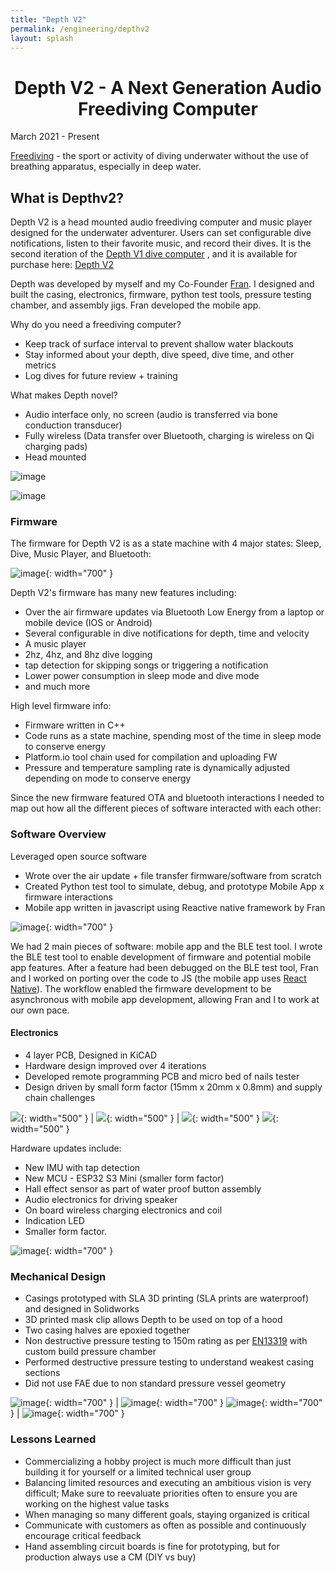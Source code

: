 ```yaml
---
title: "Depth V2"
permalink: /engineering/depthv2
layout: splash
---
```


<h1 style="text-align: center;">Depth V2 - A Next Generation Audio Freediving Computer</h1>
<h10 style="text-align: left;">March 2021 - Present  </h10>
<br>

[Freediving](https://en.wikipedia.org/wiki/Freediving) - the sport or activity of diving underwater without the use of breathing apparatus, especially in deep water.

## What is Depthv2?
Depth V2 is a head mounted audio freediving computer and music player designed for the underwater adventurer. Users can set configurable dive notifications, listen to their favorite music, and record their dives. It is the second iteration of the [Depth V1 dive computer](/engineering/depthv1)
, and it is available for purchase here: [Depth V2](https://www.https://www.depthdiving.com)

Depth was developed by myself and my Co-Founder [Fran](https://www.linkedin.com/in/fransheska-colon/). I designed and built the casing, electronics, firmware, python test tools, pressure testing chamber, and assembly jigs. Fran developed the mobile app.

Why do you need a freediving computer? 
- Keep track of surface interval to prevent shallow water blackouts
- Stay informed about your depth, dive speed, dive time, and other metrics
- Log dives for future review + training

What makes Depth novel?
- Audio interface only, no screen (audio is transferred via bone conduction transducer)
- Fully wireless (Data transfer over Bluetooth, charging is wireless on Qi charging pads)
- Head mounted 

![image](/assets/images/depthv2_head_mounted.JPG)

![image](/assets/images/depth_timeline.png)

### Firmware

The firmware for Depth V2 is as a state machine with 4 major states: Sleep, Dive, Music Player, and Bluetooth:

![image](/assets/images/depth_fw_state_machine.png){: width="700" }

Depth V2's firmware has many new features including:

- Over the air firmware updates via Bluetooth Low Energy from a laptop or mobile device (IOS or Android)
- Several configurable in dive notifications for depth, time and velocity
- A music player
- 2hz, 4hz, and 8hz dive logging
- tap detection for skipping songs or triggering a notification
- Lower power consumption in sleep mode and dive mode
- and much more

High level firmware info: 
- Firmware written in C++
- Code runs as a state machine, spending most of the time in sleep mode to conserve energy
- Platform.io tool chain used for compilation and uploading FW
- Pressure and temperature sampling rate is dynamically adjusted depending on mode to conserve energy

Since the new firmware featured OTA and bluetooth interactions I needed to map out how all the different pieces of software interacted with each other:  

### Software Overview

Leveraged open source software
- Wrote over the air update + file transfer firmware/software from scratch
- Created Python test tool to simulate, debug, and prototype Mobile App x firmware interactions
- Mobile app written in javascript using Reactive native framework by Fran


![image](/assets/images/depth_sw_arch.png){: width="700" }

We had 2 main pieces of software: mobile app and the BLE test tool. I wrote the BLE test tool to enable development of firmware and potential mobile app features. After a feature had been debugged on the BLE test tool, Fran and I worked on porting over the code to JS (the mobile app uses [React Native](https://reactnative.dev)). The workflow enabled the firmware development to be asynchronous with mobile app development, allowing Fran and I to work at our own pace.

#### Electronics

- 4 layer PCB, Designed in KiCAD
- Hardware design improved over 4 iterations
- Developed remote programming PCB and micro bed of nails tester
- Design driven by small form factor (15mm x 20mm x 0.8mm) and supply chain challenges

![](/assets/images/pcbav2.png){: width="500" }  |  ![](/assets/images/pcbav3.png){: width="500" } | ![](/assets/images/pcbav4.png){: width="500" } 
![](/assets/images/depth_pcb_panel.png){: width="500" } 

Hardware updates include:
- New IMU with tap detection
- New MCU - ESP32 S3 Mini (smaller form factor)
- Hall effect sensor as part of water proof button assembly
- Audio electronics for driving speaker
- On board wireless charging electronics and coil
- Indication LED
- Smaller form factor.

![image](/assets/images/depth_ee_highlevel.png){: width="700" }

### Mechanical Design

- Casings prototyped with SLA 3D printing (SLA prints are waterproof) and designed in Solidworks
- 3D printed mask clip allows Depth to be used on top of a hood
- Two casing halves are epoxied together 
- Non destructive pressure testing to 150m rating as per [EN13319](https://standards.iteh.ai/catalog/standards/cen/5d35e933-ca50-4d80-8c9d-631f5597b784/en-13319-2000) with custom build pressure chamber
- Performed destructive pressure testing to understand weakest casing sections
- Did not use FAE due to non standard pressure vessel geometry

![image](/assets/images/depth_mechE.png){: width="700" } | ![image](/assets/images/depth_pressure_chamber.png){: width="700" } 
![image](/assets/images/casing%20prototyping.png){: width="700" } | ![image](/assets/images/depth5x.png){: width="700" } 

### Lessons Learned

- Commercializing a hobby project is much more difficult than just building it for yourself or a limited technical user group
- Balancing limited resources and executing an ambitious vision is very difficult; Make sure to reevaluate priorities often to ensure you are working on the highest value tasks
- When managing so many different goals, staying organized is critical
- Communicate with customers as often as possible and continuously encourage critical feedback
- Hand assembling circuit boards is fine for prototyping, but for production always use a CM (DIY vs buy)




